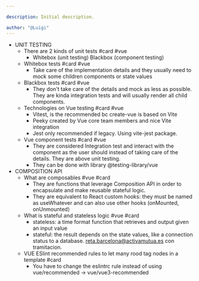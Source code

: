 ```yaml
---

description: Initial description.

author: "@Luigi"
---
```


- UNIT TESTING
	- There are 2 kinds of unit tests #card #vue
		- Whitebox (unit testing)
		  Blackbox (component testing)
	- Whitebox tests #card #vue
		- Take care of the implementation details and they usually need to mock some children components or state values
	- Blackbox tests #card #vue
		- They don't take care of the details and mock as less as possible. They are kinda integration tests and will usually render all child components.
	- Technologies on Vue testing #card #vue
		- Vitest, is the recommended bc create-vue is based on Vite
		- Peeky created by Vue core team members and nice Vite integration
		- Jest only recommended if legacy. Using vite-jest package.
	- Vue component tests #card #vue
		- They are considered Integration test and interact with the component as the user should instead of taking care of the details. They are above unit testing.
		- They can be done with library @testing-library/vue
- COMPOSITION API
	- What are composables #vue #card
		- They are functions that leverage Composition API in order to encapsulate and make reusable stateful logic.
		- They are equivalent to React custom hooks: they must be named as useWhatever and can also use other hooks (onMounted, onUnmounted)
	- What is stateful and stateless logic #vue #card
		- stateless: a time format function that retrieves and output given an input value
		- stateful: the result depends on the state values, like a connection status to a database.
		  reta.barcelona@activamutua.es con tramitacion.
	- VUE ESlint recommended rules to let many rood tag nodes in a template #card
		- You have to change the eslintrc rule instead of using vue/recommended -> vue/vue3-recommended